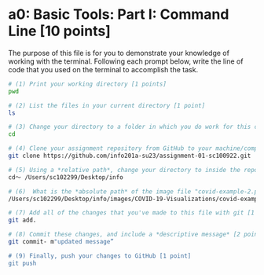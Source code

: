 # a0: Basic Tools: Part I: Command Line [10 points]

The purpose of this file is for you to demonstrate your knowledge of working with the terminal. Following each prompt below, write the line of code that you used on the terminal to accomplish the task.

```bash
# (1) Print your working directory [1 points]
pwd

# (2) List the files in your current directory [1 point]
ls

# (3) Change your directory to a folder in which you do work for this class (if you haven't created such a folder, please do so now — perhaps titled "INFO201") [1 point]
cd

# (4) Clone your assignment repository from GitHub to your machine/computer [1 point]
git clone https://github.com/info201a-su23/assignment-01-sc100922.git

# (5) Using a *relative path*, change your directory to inside the repository you just cloned [1 point]
cd～ /Users/sc102299/Desktop/info

# (6)  What is the *absolute path* of the image file "covid-example-2.png"? (You can answer the absolute path on your own computer, or the absolute path only within the GitHub repository) [1 points]
/Users/sc102299/Desktop/info/images/COVID-19-Visualizations/covid-example-2.png

# (7) Add all of the changes that you've made to this file with git [1 point]
git add.

# (8) Commit these changes, and include a *descriptive message* [2 points]
git commit- m"updated message”

# (9) Finally, push your changes to GitHub [1 point]
git push

```
